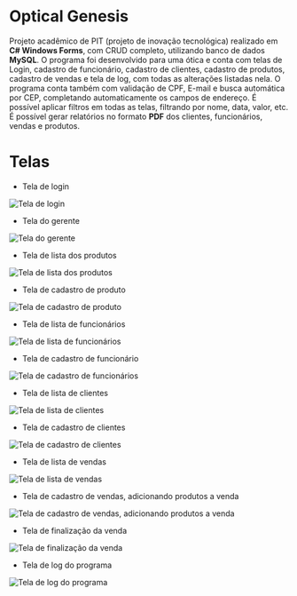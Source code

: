 # Optical Genesis

Projeto acadêmico de PIT (projeto de inovação tecnológica) realizado em **C# Windows Forms**, com CRUD completo, utilizando banco de dados **MySQL**. O programa foi desenvolvido para uma ótica e conta com telas de Login, cadastro de funcionário, cadastro de clientes, cadastro de produtos, cadastro de vendas e tela de log, com todas as alterações listadas nela. O programa conta também com validação de CPF, E-mail e busca automática por CEP, completando automaticamente os campos de endereço. É possível aplicar filtros em todas as telas, filtrando por nome, data, valor, etc. É possível gerar relatórios no formato **PDF** dos clientes, funcionários, vendas e produtos.

# Telas

- Tela de login

![Tela de login](https://i.imgur.com/r4V1KIs.png)

- Tela do gerente

![Tela do gerente](https://i.imgur.com/D0SsXzs.png)

- Tela de lista dos produtos

![Tela de lista dos produtos](https://i.imgur.com/QrB7QMJ.png)

- Tela de cadastro de produto

![Tela de cadastro de produto](https://i.imgur.com/O0lfM9X.png)

- Tela de lista de funcionários

![Tela de lista de funcionários](https://i.imgur.com/fQNUf58.png)

- Tela de cadastro de funcionário

![Tela de cadastro de funcionários](https://i.imgur.com/gxZynDr.png)

- Tela de lista de clientes

![Tela de lista de clientes](https://i.imgur.com/Y9QfB6n.png)

- Tela de cadastro de clientes

![Tela de cadastro de clientes](https://i.imgur.com/EMJ6iSW.png)

- Tela de lista de vendas

![Tela de lista de vendas](https://i.imgur.com/n5nS6qy.png)

- Tela de cadastro de vendas, adicionando produtos a venda

![Tela de cadastro de vendas, adicionando produtos a venda](https://i.imgur.com/n4Mh0oG.png)

- Tela de finalização da venda

![Tela de finalização da venda](https://i.imgur.com/ztqE73r.png)

- Tela de log do programa

![Tela de log do programa](https://i.imgur.com/rTQJkZ5.png)
